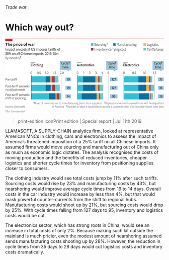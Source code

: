 ###### Trade war

# Which way out? 

![image](images/20190713_SRC218_1.png) 

> print-edition iconPrint edition | Special report | Jul 11th 2019 

LLAMASOFT, A SUPPLY-CHAIN analytics firm, looked at representative American MNCs in clothing, cars and electronics to assess the impact of America’s threatened imposition of a 25% tariff on all Chinese imports. It assumed firms would move sourcing and manufacturing out of China only as much as economic logic dictates. The analysis recognised the costs of moving production and the benefits of reduced inventories, cheaper logistics and shorter cycle times for inventory from positioning supplies closer to consumers. 

The clothing industry would see total costs jump by 11% after such tariffs. Sourcing costs would rise by 23% and manufacturing costs by 43%, but nearshoring would improve average cycle times from 19 to 14 days. Overall costs in the car industry would increase by less than 4%, but that would mask powerful counter-currents from the shift to regional hubs. Manufacturing costs would shoot up by 21%, but sourcing costs would drop by 25%. With cycle times falling from 127 days to 95, inventory and logistics costs would be cut. 

The electronics sector, which has strong roots in China, would see an increase in total costs of only 2%. Because making such kit outside the mainland is much pricier, even the modest amount of nearshoring assumed sends manufacturing costs shooting up by 28%. However, the reduction in cycle times from 35 days to 28 days would cut logistics costs and inventory costs dramatically. 

